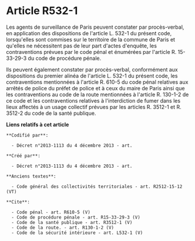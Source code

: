 # Article R532-1

Les agents de surveillance de Paris peuvent constater par procès-verbal, en application des dispositions de l'article L.
532-1 du présent code, lorsqu'elles sont commises sur le territoire de la commune de Paris et qu'elles ne nécessitent pas de
leur part d'actes d'enquête, les contraventions prévues par le code pénal et énumérées par l'article R. 15-33-29-3 du code de
procédure pénale. 

Ils peuvent également constater par procès-verbal, conformément aux dispositions du premier alinéa de l'article L. 532-1 du
présent code, les contraventions mentionnées à l'article R. 610-5 du code pénal relatives aux arrêtés de police du préfet de
police et à ceux du maire de Paris ainsi que les contraventions au code de la route mentionnées à l'article R. 130-1-2 de ce
code et les contraventions relatives à l'interdiction de fumer dans les lieux affectés à un usage collectif prévues par les
articles R. 3512-1 et R. 3512-2 du code de la santé publique.

**Liens relatifs à cet article**

	**Codifié par**:

	  - Décret n°2013-1113 du 4 décembre 2013 - art.

	**Créé par**:

	  - Décret n°2013-1113 du 4 décembre 2013 - art.

	**Anciens textes**:

	  - Code général des collectivités territoriales - art. R2512-15-12 (VT)

	**Cite**:

	  - Code pénal - art. R610-5 (V)
	  - Code de procédure pénale - art. R15-33-29-3 (V)
	  - Code de la santé publique - art. R3512-1 (V)
	  - Code de la route. - art. R130-1-2 (V)
	  - Code de la sécurité intérieure - art. L532-1 (V)
